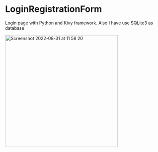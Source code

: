# LoginRegistrationForm

Login page with Python and Kivy framework. Also I have use SQLite3 as database

<img width="362" alt="Screenshot 2022-08-31 at 11 58 20" src="https://user-images.githubusercontent.com/77541683/187652639-7cc168ba-7e81-47f5-975a-fb5febe1e01d.png">
